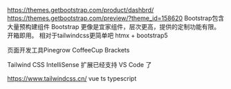 https://themes.getbootstrap.com/product/dashbrd/
https://themes.getbootstrap.com/preview/?theme_id=158620
Bootstrap包含大量预构建组件 Bootstrap 更像是宜家组件，层次更高，提供的定制功能有限。 开箱即用。
相对于tailwindcss更简单吧
htmx + bootstrap5

页面开发工具Pinegrow  CoffeeCup  Brackets


Tailwind CSS IntelliSense 扩展已经支持 VS Code 了

https://www.tailwindcss.cn/
vue
ts typescript
